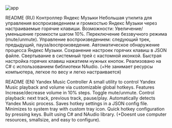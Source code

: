 ![app](https://github.com/user-attachments/assets/7bb6afbf-e637-489a-98b1-cd66e91b4304)


README (RU)
Контроллер Яндекс Музыки
Небольшая утилита для управления воспроизведением и громкостью Яндекс Музыки через настраиваемые горячие клавиши.
Возможности:
Увеличение/уменьшение громкости шагом 10%.
Переключение беззвучного режима (mute/unmute).
Управление воспроизведением: следующий трек, предыдущий, пауза/воспроизведение.
Автоматическое обнаружение процесса Яндекс Музыки.
Сохранение настроек горячих клавиш в JSON файле.
Свертывание в системный трей с кастомной иконкой.
Быстрая настройка горячих клавиш нажатием нужных кнопок.
Реализовано на C# с использованием библиотеки NAudio.
(+Не занимает ресурсы компьютера, легкое по весу и легко настраивается)

README (EN)
Yandex Music Controller
A small utility to control Yandex Music playback and volume via customizable global hotkeys.
Features
Increase/decrease volume in 10% steps.
Toggle mute/unmute.
Control playback: next track, previous track, pause/play.
Automatically detects Yandex Music process.
Saves hotkey settings in a JSON config file.
Minimizes to system tray with custom tray icon.
Quick hotkey configuration by pressing keys.
Built using C# and NAudio library.
(+Doesnt use computer resources, smallsize, and easy to configure).
